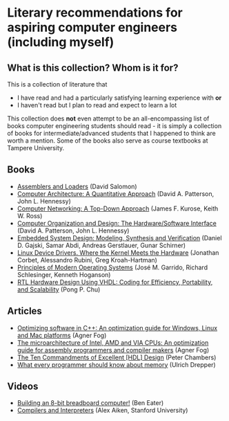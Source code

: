 # Literary recommendations for aspiring computer engineers (including myself)

## What is this collection? Whom is it for?

This is a collection of literature that
- I have read and had a particularly satisfying learning experience with **or**
- I haven't read but I plan to read and expect to learn a lot

This collection does **not** even attempt to be an all-encompassing list of books computer engineering students should read - it is simply a collection of books for intermediate/advanced students that I happened to think are worth a mention. Some of the books also serve as course textbooks at Tampere University.

## Books

- [Assemblers and Loaders](http://www.davidsalomon.name/assem.advertis/AssemAd.html) (David Salomon)
- [Computer Architecture: A Quantitative Approach](https://www.amazon.com/Computer-Architecture-Quantitative-Approach-Kaufmann/dp/0128119055) (David A. Patterson, John L. Hennessy)
- [Computer Networking: A Top-Down Approach](https://www.amazon.com/Computer-Networking-Top-Down-Approach-6th/dp/0132856204) (James F. Kurose, Keith W. Ross)
- [Computer Organization and Design: The Hardware/Software Interface](https://www.amazon.com/Computer-Organization-Design-MIPS-Architecture/dp/0124077269) (David A. Patterson, John L. Hennessy)
- [Embedded System Design: Modeling, Synthesis and Verification](https://www.amazon.com/Embedded-System-Design-Synthesis-Verification/dp/1441905030) (Daniel D. Gajski, Samar Abdi, Andreas Gerstlauer, Gunar Schirner)
- [Linux Device Drivers. Where the Kernel Meets the Hardware](https://lwn.net/Kernel/LDD3/) (Jonathan Corbet, Alessandro Rubini, Greg Kroah-Hartman)
- [Principles of Modern Operating Systems](https://www.amazon.com/Principles-Modern-Operating-Systems-Garrido/dp/1449626343) (José M. Garrido, Richard Schlesinger, Kenneth Hoganson)
- [RTL Hardware Design Using VHDL: Coding for Efficiency, Portability, and Scalability](https://www.amazon.com/RTL-Hardware-Design-Using-VHDL/dp/0471720925) (Pong P. Chu)

## Articles

- [Optimizing software in C++: An optimization guide for Windows, Linux and Mac platforms](https://agner.org/optimize/#manuals) (Agner Fog)
- [The microarchitecture of Intel, AMD and VIA CPUs: An optimization guide for assembly programmers and compiler makers](https://agner.org/optimize/#manuals) (Agner Fog)
- [The Ten Commandments of Excellent [HDL] Design](http://www.mrc.uidaho.edu/mrc/people/jff/vhdl_info/Ten_Commandments_2P.pdf) (Peter Chambers)
- [What every programmer should know about memory](https://lwn.net/Articles/250967/) (Ulrich Drepper)

## Videos

- [Building an 8-bit breadboard computer!](https://www.youtube.com/playlist?list=PLowKtXNTBypGqImE405J2565dvjafglHU) (Ben Eater)
- [Compilers and Interpreters](https://bit.ly/2ZLaRRA) (Alex Aiken, Stanford University)
